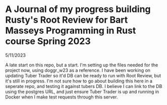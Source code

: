 # A Journal of my progress building Rusty's Root Review for Bart Masseys Programming in Rust course Spring 2023

5/11/2023

A late start on this repo, but a start. I'm setting up the files needed for the project now, using doggr_w23 as a reference.
I have been working on updating Tuber Trader so it'd DB can be ready to run with Root Review, but it's still in progress.
I'm not sure how to go about building this here in a seperate repo, and testing it against tubers DB.
I believe I can link to the DB using the postgres URL, and just ensure Tuber Trader is up and running in Docker when I make test requests through this server.
